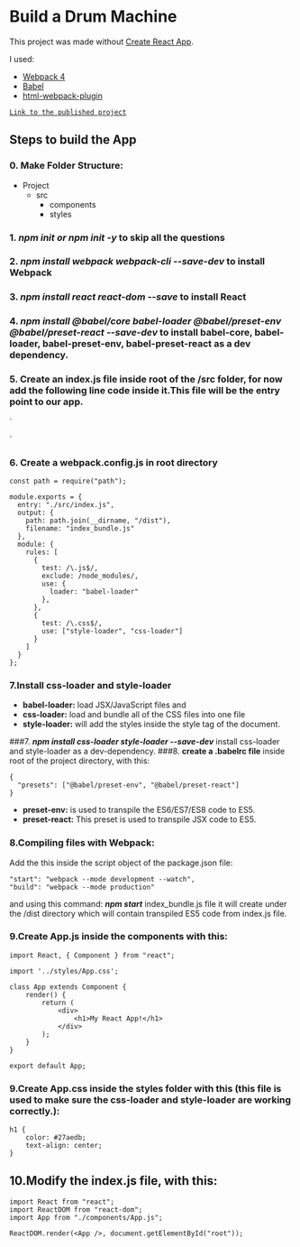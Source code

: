 # Build a Drum Machine

This project was made without [Create React App](https://github.com/facebook/create-react-app).

I used:
- [Webpack 4](https://webpack.js.org/)
- [Babel](https://babeljs.io/)
- [html-webpack-plugin](https://github.com/jantimon/html-webpack-plugin)

[`Link to the published project`](https://natcancein.github.io/drum-machine/)

## Steps to build the App

### 0. Make Folder Structure:
- Project
  - src
     - components
     - styles
### 1. **_npm init or npm init -y_** to skip all the questions
### 2. **_npm install webpack webpack-cli --save-dev_** to install Webpack
### 3. **_npm install react react-dom --save_** to install React
### 4. **_npm install @babel/core babel-loader @babel/preset-env @babel/preset-react --save-dev_** to install babel-core, babel-loader, babel-preset-env, babel-preset-react as a dev dependency.
### 5. **Create an index.js** file inside root of the /src folder, for now add the following line code inside it.This file will be the entry point to our app.

`<!DOCTYPE html>
<html lang="en">
<head>
    <meta charset="UTF-8">
    <meta name="viewport" content="width=device-width, initial-scale=1.0">
    <meta http-equiv="X-UA-Compatible" content="ie=edge">
    <title>React Boilerplate</title>
</head>
<body>
    <div id="root">
    </div>
</body>
</html>`

### 6. **Create a webpack.config.js** in root directory

```
const path = require("path");

module.exports = {
  entry: "./src/index.js",
  output: {
    path: path.join(__dirname, "/dist"),
    filename: "index_bundle.js"
  },
  module: {
    rules: [
      {
        test: /\.js$/,
        exclude: /node_modules/,
        use: {
          loader: "babel-loader"
        },
      },
      {
        test: /\.css$/,
        use: ["style-loader", "css-loader"]
      }
    ]
  }
};
```
### 7.Install css-loader and style-loader

- **babel-loader:** load JSX/JavaScript files and 
- **css-loader:** load and bundle all of the CSS files into one file
- **style-loader:** will add the styles inside the style tag of the document.

###7. **_npm install css-loader style-loader --save-dev_** install css-loader and style-loader as a dev-dependency.
###8.  **create a .babelrc file** inside root of the project directory, with this: 
```
{
  "presets": ["@babel/preset-env", "@babel/preset-react"]
}
```
- **preset-env:** is used to transpile the ES6/ES7/ES8 code to ES5.
- **preset-react:** This preset is used to transpile JSX code to ES5.

### 8.Compiling files with Webpack:
Add the this inside the script object of the package.json file:
```
"start": "webpack --mode development --watch",
"build": "webpack --mode production"
```
and using this command: **_npm start_**
index_bundle.js file it will create under the /dist directory which will contain transpiled ES5 code from index.js file.

### 9.Create **App.js** inside the components with this:

```
import React, { Component } from "react";

import '../styles/App.css';

class App extends Component {
    render() {
        return (
            <div>
                <h1>My React App!</h1>
            </div>
        );
    }
}

export default App;
```
### 9.Create **App.css** inside the styles folder with this (this file is used to make sure the css-loader and style-loader are working correctly.):

```
h1 {
    color: #27aedb;
    text-align: center;
}
```

## 10.Modify the **index.js** file, with this:

```
import React from "react";
import ReactDOM from "react-dom";
import App from "./components/App.js";

ReactDOM.render(<App />, document.getElementById("root"));
```